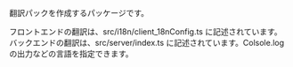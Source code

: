 翻訳パックを作成するパッケージです。

フロントエンドの翻訳は、src/i18n/client_18nConfig.ts に記述されています。
バックエンドの翻訳は、src/server/index.ts に記述されています。Colsole.log の出力などの言語を指定できます。
